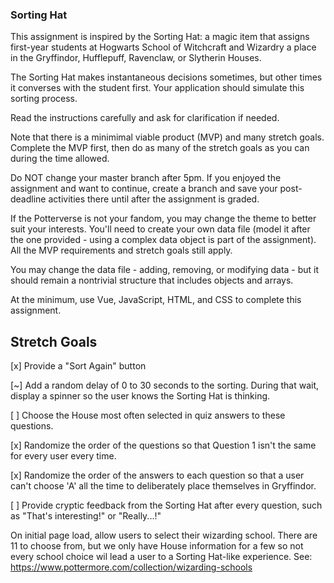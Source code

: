 ### Sorting Hat

This assignment is inspired by the Sorting Hat: a magic item that assigns first-year students at Hogwarts School of Witchcraft and Wizardry a place in the Gryffindor, Hufflepuff, Ravenclaw, or Slytherin Houses.

The Sorting Hat makes instantaneous decisions sometimes, but other times it converses with the student first. Your application should simulate this sorting process.

Read the instructions carefully and ask for clarification if needed.

Note that there is a minimimal viable product (MVP) and many stretch goals. Complete the MVP first, then do as many of the stretch goals as you can during the time allowed.

Do NOT change your master branch after 5pm. If you enjoyed the assignment and want to continue, create a branch and save your post-deadline activities there until after the assignment is graded.

If the Potterverse is not your fandom, you may change the theme to better suit your interests. You'll need to create your own data file (model it after the one provided - using a complex data object is part of the assignment). All the MVP requirements and stretch goals still apply.

You may change the data file - adding, removing, or modifying data - but it should remain a nontrivial structure that includes objects and arrays.

At the minimum, use Vue, JavaScript, HTML, and CSS to complete this assignment.



## Stretch Goals


[x] Provide a "Sort Again" button

[~] Add a random delay of 0 to 30 seconds to the sorting. During that wait, display a spinner so the user knows the Sorting Hat is thinking.

[ ] Choose the House most often selected in quiz answers to these questions.

[x] Randomize the order of the questions so that Question 1 isn't the same for every user every time.

[x] Randomize the order of the answers to each question so that a user can't choose 'A' all the time to deliberately place themselves in Gryffindor.

[ ] Provide cryptic feedback from the Sorting Hat after every question, such as "That's interesting!" or "Really...!"

On initial page load, allow users to select their wizarding school. There are 11 to choose from, but we only have House information for a few so not every school choice wil lead a user to a Sorting Hat-like experience. See: https://www.pottermore.com/collection/wizarding-schools